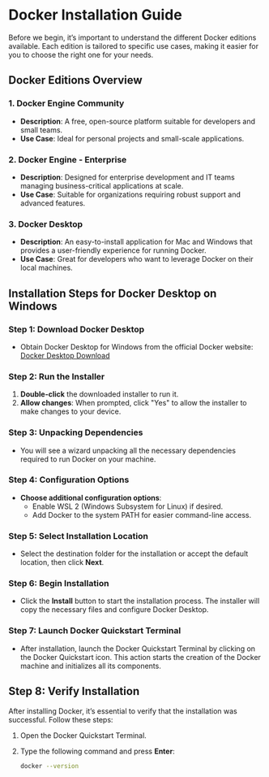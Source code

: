 # Docker Installation Guide

Before we begin, it’s important to understand the different Docker editions available. Each edition is tailored to specific use cases, making it easier for you to choose the right one for your needs.

## Docker Editions Overview

### 1. Docker Engine Community
- **Description**: A free, open-source platform suitable for developers and small teams.
- **Use Case**: Ideal for personal projects and small-scale applications.

### 2. Docker Engine - Enterprise
- **Description**: Designed for enterprise development and IT teams managing business-critical applications at scale.
- **Use Case**: Suitable for organizations requiring robust support and advanced features.

### 3. Docker Desktop
- **Description**: An easy-to-install application for Mac and Windows that provides a user-friendly experience for running Docker.
- **Use Case**: Great for developers who want to leverage Docker on their local machines.

## Installation Steps for Docker Desktop on Windows

### Step 1: Download Docker Desktop
- Obtain Docker Desktop for Windows from the official Docker website: [Docker Desktop Download](https://www.docker.com/products/docker-desktop)

### Step 2: Run the Installer
1. **Double-click** the downloaded installer to run it.
2. **Allow changes**: When prompted, click "Yes" to allow the installer to make changes to your device.

### Step 3: Unpacking Dependencies
- You will see a wizard unpacking all the necessary dependencies required to run Docker on your machine.

### Step 4: Configuration Options
- **Choose additional configuration options**:
  - Enable WSL 2 (Windows Subsystem for Linux) if desired.
  - Add Docker to the system PATH for easier command-line access.

### Step 5: Select Installation Location
- Select the destination folder for the installation or accept the default location, then click **Next**.

### Step 6: Begin Installation
- Click the **Install** button to start the installation process. The installer will copy the necessary files and configure Docker Desktop.

### Step 7: Launch Docker Quickstart Terminal
- After installation, launch the Docker Quickstart Terminal by clicking on the Docker Quickstart icon. This action starts the creation of the Docker machine and initializes all its components.

## Step 8: Verify Installation
After installing Docker, it’s essential to verify that the installation was successful. Follow these steps:
1. Open the Docker Quickstart Terminal.
2. Type the following command and press **Enter**:

   ```bash
   docker --version
